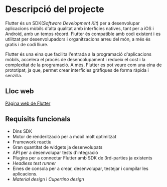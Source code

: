 <!-- TITLE: Descripcio Projecte -->

# Descripció del projecte
Flutter és un SDK(*Software Development Kit*) per a desenvolupar aplicacions mòbils d'alta qualitat amb interfícies natives, tant per a iOS i Android, amb un temps rècord.
Flutter és compatible amb codi existent i es utilitzat per desenvolupadors i organitzacions arreu del món, a més és gratis i de codi lliure.

Flutter és una eina que facilita l'entrada a la programació d'aplicacions mòbils, accelera el procés de desencolupament i redueix el cost i la complexitat de la programació. A més, Flutter es pot veure com una eina de prototipat, ja que, permet crear interfícies gràfiques de forma ràpida i senzilla.

## Lloc web

[Pàgina web de Flutter](https://flutter.io/)

## Requisits funcionals

- Dins SDK
- Motor de renderització per a mòbil molt optimitzat
- Framework reactiu
- Gran quantitat de widgets ja desenvolupats
- API per a desenvolupar tests d'integració
- Plugins per a connectar Flutter amb SDK de 3rd-parties ja existents
- *Headless test runner*
- Eines de consola per a crear, desenvolupar, testejar i compilar les aplicacions.
- *Material design* i *Cupertino design*


